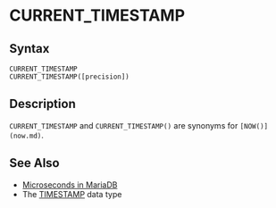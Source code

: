 
# CURRENT_TIMESTAMP

## Syntax


```
CURRENT_TIMESTAMP
CURRENT_TIMESTAMP([precision])
```

## Description


`CURRENT_TIMESTAMP` and `CURRENT_TIMESTAMP()` are synonyms for `[NOW()](now.md)`.


## See Also


* [Microseconds in MariaDB](microseconds-in-mariadb.md)
* The [TIMESTAMP](../../../../data-types/date-and-time-data-types/timestamp.md) data type

